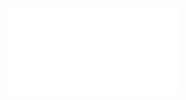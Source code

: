 ![alt text]([http://url/to/img.png](https://github.com/baranbicher/php-example-1/blob/main/Php-example-1.php)https://github.com/baranbicher/php-example-1/blob/main/Php-example-1.php)
